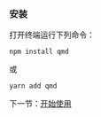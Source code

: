 ### 安装

打开终端运行下列命令：

```shell
npm install qmd
```

或

```shell
yarn add qmd
```

下一节：[开始使用](#/doc/get-started)
